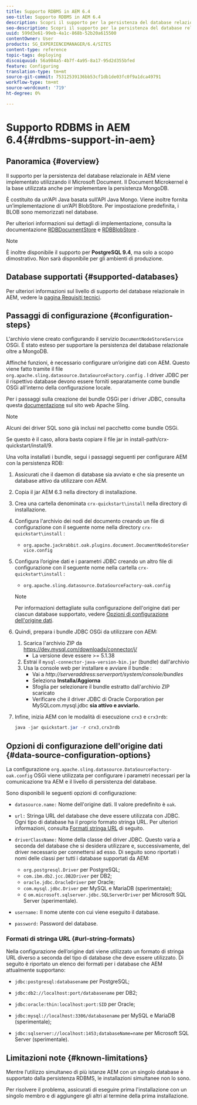 ```yaml
---
title: Supporto RDBMS in AEM 6.4
seo-title: Supporto RDBMS in AEM 6.4
description: Scopri il supporto per la persistenza del database relazionale in AEM 6.4 e le opzioni di configurazione disponibili.
seo-description: Scopri il supporto per la persistenza del database relazionale in AEM 6.4 e le opzioni di configurazione disponibili.
uuid: 599d3e61-99eb-4a1c-868b-52b20a615500
contentOwner: User
products: SG_EXPERIENCEMANAGER/6.4/SITES
content-type: reference
topic-tags: deploying
discoiquuid: 56a984a5-4b7f-4a95-8a17-95d2d355bfed
feature: Configuring
translation-type: tm+mt
source-git-commit: 75312539136bb53cf1db1de03fc0f9a1dca49791
workflow-type: tm+mt
source-wordcount: '719'
ht-degree: 0%

---
```



# Supporto RDBMS in AEM 6.4{#rdbms-support-in-aem}

## Panoramica {#overview}

Il supporto per la persistenza del database relazionale in AEM viene implementato utilizzando il Microsoft Document. Il Document Microkernel è la base utilizzata anche per implementare la persistenza MongoDB.

È costituito da un’API Java basata sull’API Java Mongo. Viene inoltre fornita un’implementazione di un’API BlobStore. Per impostazione predefinita, i BLOB sono memorizzati nel database.

Per ulteriori informazioni sui dettagli di implementazione, consulta la documentazione [RDBDocumentStore](https://jackrabbit.apache.org/oak/docs/apidocs/org/apache/jackrabbit/oak/plugins/document/rdb/RDBDocumentStore.html) e [RDBBlobStore](https://jackrabbit.apache.org/oak/docs/apidocs/org/apache/jackrabbit/oak/plugins/document/rdb/RDBBlobStore.html) .

>[!NOTE]
>
>È inoltre disponibile il supporto per **PostgreSQL 9.4**, ma solo a scopo dimostrativo. Non sarà disponibile per gli ambienti di produzione.

## Database supportati {#supported-databases}

Per ulteriori informazioni sul livello di supporto del database relazionale in AEM, vedere la [pagina Requisiti tecnici](/help/sites-deploying/technical-requirements.md).

## Passaggi di configurazione {#configuration-steps}

L&#39;archivio viene creato configurando il servizio `DocumentNodeStoreService` OSGi. È stato esteso per supportare la persistenza del database relazionale oltre a MongoDB.

Affinché funzioni, è necessario configurare un’origine dati con AEM. Questo viene fatto tramite il file `org.apache.sling.datasource.DataSourceFactory.config` . I driver JDBC per il rispettivo database devono essere forniti separatamente come bundle OSGi all&#39;interno della configurazione locale.

Per i passaggi sulla creazione dei bundle OSGi per i driver JDBC, consulta questa [documentazione](https://wiki.eclipse.org/Create_and_Export_MySQL_JDBC_driver_bundle) sul sito web Apache Sling.

>[!NOTE]
>
>Alcuni dei driver SQL sono già inclusi nel pacchetto come bundle OSGi.
>
>Se questo è il caso, allora basta copiare il file jar in install-path/crx-quickstart/install/9.

Una volta installati i bundle, segui i passaggi seguenti per configurare AEM con la persistenza RDB:

1. Assicurati che il daemon di database sia avviato e che sia presente un database attivo da utilizzare con AEM.
1. Copia il jar AEM 6.3 nella directory di installazione.
1. Crea una cartella denominata `crx-quickstart\install` nella directory di installazione.
1. Configura l&#39;archivio dei nodi del documento creando un file di configurazione con il seguente nome nella directory `crx-quickstart\install` :

   * `org.apache.jackrabbit.oak.plugins.document.DocumentNodeStoreService.config`

1. Configura l’origine dati e i parametri JDBC creando un altro file di configurazione con il seguente nome nella cartella `crx-quickstart\install` :

   * `org.apache.sling.datasource.DataSourceFactory-oak.config`
   >[!NOTE]
   >
   >Per informazioni dettagliate sulla configurazione dell&#39;origine dati per ciascun database supportato, vedere [Opzioni di configurazione dell&#39;origine dati](/help/sites-deploying/rdbms-support-in-aem.md#data-source-configuration-options).

1. Quindi, prepara i bundle JDBC OSGi da utilizzare con AEM:

   1. Scarica l&#39;archivio ZIP da https://dev.mysql.com/downloads/connector/j/
      * La versione deve essere >= 5.1.38
   1. Estrai il `mysql-connector-java-version-bin.jar` (bundle) dall&#39;archivio
   1. Usa la console web per installare e avviare il bundle :
      * Vai a *http://serveraddress:serverport/system/console/bundles*
      * Seleziona **Installa/Aggiorna**
      * Sfoglia per selezionare il bundle estratto dall&#39;archivio ZIP scaricato
      * Verificare che il driver JDBC di Oracle Corporation per MySQLcom.mysql.jdbc **sia attivo e avviarlo.**

1. Infine, inizia AEM con le modalità di esecuzione `crx3` e `crx3rdb`:

   ```java
   java -jar quickstart.jar -r crx3,crx3rdb
   ```

## Opzioni di configurazione dell&#39;origine dati {#data-source-configuration-options}

La configurazione `org.apache.sling.datasource.DataSourceFactory-oak.config` OSGi viene utilizzata per configurare i parametri necessari per la comunicazione tra AEM e il livello di persistenza del database.

Sono disponibili le seguenti opzioni di configurazione:

* `datasource.name:` Nome dell&#39;origine dati. Il valore predefinito è `oak`.

* `url:` Stringa URL del database che deve essere utilizzata con JDBC. Ogni tipo di database ha il proprio formato stringa URL. Per ulteriori informazioni, consulta [Formati stringa URL](/help/sites-deploying/rdbms-support-in-aem.md#url-string-formats) di seguito.

* `driverClassName:` Nome della classe del driver JDBC. Questo varia a seconda del database che si desidera utilizzare e, successivamente, del driver necessario per connettersi ad esso. Di seguito sono riportati i nomi delle classi per tutti i database supportati da AEM:

   * `org.postgresql.Driver` per PostgreSQL;
   * `com.ibm.db2.jcc.DB2Driver` per DB2;
   * `oracle.jdbc.OracleDriver` per Oracle;
   * `com.mysql.jdbc.Driver` per MySQL e MariaDB (sperimentale);
   * c `om.microsoft.sqlserver.jdbc.SQLServerDriver` per Microsoft SQL Server (sperimentale).

* `username:` Il nome utente con cui viene eseguito il database.

* `password:` Password del database.

### Formati di stringa URL {#url-string-formats}

Nella configurazione dell’origine dati viene utilizzato un formato di stringa URL diverso a seconda del tipo di database che deve essere utilizzato. Di seguito è riportato un elenco dei formati per i database che AEM attualmente supportano:

* `jdbc:postgresql:databasename` per PostgreSQL;

* `jdbc:db2://localhost:port/databasename` per DB2;
* `jdbc:oracle:thin:localhost:port:SID` per Oracle;
* `jdbc:mysql://localhost:3306/databasename` per MySQL e MariaDB (sperimentale);

* `jdbc:sqlserver://localhost:1453;databaseName=name` per Microsoft SQL Server (sperimentale).

## Limitazioni note {#known-limitations}

Mentre l’utilizzo simultaneo di più istanze AEM con un singolo database è supportato dalla persistenza RDBMS, le installazioni simultanee non lo sono.

Per risolvere il problema, assicurati di eseguire prima l&#39;installazione con un singolo membro e di aggiungere gli altri al termine della prima installazione.

